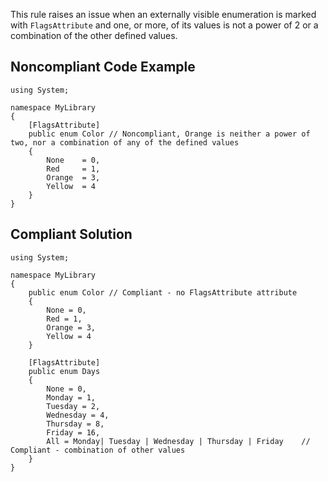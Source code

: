 This rule raises an issue when an externally visible enumeration is marked with `FlagsAttribute` and one, or more, of its values is not a power of 2 or a combination of the other defined values.
 
## Noncompliant Code Example

    using System;
    
    namespace MyLibrary
    {
        [FlagsAttribute]
        public enum Color // Noncompliant, Orange is neither a power of two, nor a combination of any of the defined values
        {
            None    = 0,
            Red     = 1,
            Orange  = 3,
            Yellow  = 4
        }
    }

## Compliant Solution

    using System;
    
    namespace MyLibrary
    {
        public enum Color // Compliant - no FlagsAttribute attribute
        {
            None = 0,
            Red = 1,
            Orange = 3,
            Yellow = 4
        }
    
        [FlagsAttribute]
        public enum Days
        {
            None = 0,
            Monday = 1,
            Tuesday = 2,
            Wednesday = 4,
            Thursday = 8,
            Friday = 16,
            All = Monday| Tuesday | Wednesday | Thursday | Friday    // Compliant - combination of other values
        }
    }